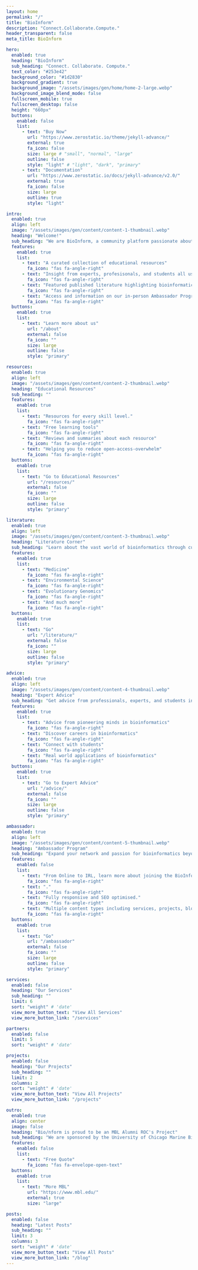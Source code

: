 ```yaml
---
layout: home
permalink: "/"
title: "BioInform"
description: "Connect.Collaborate.Compute."
header_transparent: false
meta_title: BioInform

hero:
  enabled: true
  heading: "BioInform"
  sub_heading: "Connect. Collaborate. Compute."
  text_color: "#253e42"
  background_color: "#1d2830"
  background_gradient: true
  background_image: "/assets/images/gen/home/home-2-large.webp"
  background_image_blend_mode: false
  fullscreen_mobile: true
  fullscreen_desktop: false
  height: "660px"
  buttons:
    enabled: false
    list:
      - text: "Buy Now"
        url: "https://www.zerostatic.io/theme/jekyll-advance/"
        external: true
        fa_icon: false
        size: large # "small", "normal", "large"
        outline: false
        style: "light" # "light", "dark", "primary"
      - text: "Documentation"
        url: "https://www.zerostatic.io/docs/jekyll-advance/v2.0/"
        external: true
        fa_icon: false
        size: large
        outline: true
        style: "light"

intro:
  enabled: true
  align: left
  image: "/assets/images/gen/content/content-1-thumbnail.webp"
  heading: "Welcome!"
  sub_heading: "We are BioInform, a community platform passionate about interdisciplinary collaboration and and promoting STEM education through the lens of bioinformatics. Our website features:"
  features:
    enabled: true
    list:
      - text: "A curated collection of educational resources"
        fa_icon: "fas fa-angle-right"
      - text: "Insight from experts, profesisonals, and students all using bioinformatics in their careers."
        fa_icon: "fas fa-angle-right"
      - text: "Featured published literature highlighting bioinformatics across scientific fields"
        fa_icon: "fas fa-angle-right"
      - text: "Access and information on our in-person Ambassador Program"
        fa_icon: "fas fa-angle-right"
  buttons:
    enabled: true
    list:
      - text: "Learn more about us"
        url: "/about"
        external: false
        fa_icon: ""
        size: large
        outline: false
        style: "primary"

resources:
  enabled: true
  align: left
  image: "/assets/images/gen/content/content-2-thumbnail.webp"
  heading: "Educational Resources"
  sub_heading: ""
  features:
    enabled: true
    list:
      - text: "Resources for every skill level."
        fa_icon: "fas fa-angle-right"
      - text: "Free learning tools"
        fa_icon: "fas fa-angle-right"
      - text: "Reviews and summaries about each resource"
        fa_icon: "fas fa-angle-right"
      - text: "Helping you to reduce open-access-overwhelm"
        fa_icon: "fas fa-angle-right"
  buttons:
    enabled: true
    list:
      - text: "Go to Educational Resources"
        url: "/resources/"
        external: false
        fa_icon: ""
        size: large
        outline: false
        style: "primary"

literature:
  enabled: true
  align: left
  image: "/assets/images/gen/content/content-3-thumbnail.webp"
  heading: "Literature Corner"
  sub_heading: "Learn about the vast world of bioinformatics through curated literature selection covering:"
  features:
    enabled: true
    list:
      - text: "Medicine"
        fa_icon: "fas fa-angle-right"
      - text: "Environmental Science"
        fa_icon: "fas fa-angle-right"
      - text: "Evolutionary Genomics"
        fa_icon: "fas fa-angle-right"
      - text: "And much more"
        fa_icon: "fas fa-angle-right"
  buttons:
    enabled: true
    list:
      - text: "Go"
        url: "/literature/"
        external: false
        fa_icon: ""
        size: large
        outline: false
        style: "primary"

advice:
  enabled: true
  align: left
  image: "/assets/images/gen/content/content-4-thumbnail.webp"
  heading: "Expert Advice"
  sub_heading: "Get advice from professionals, experts, and students in the field of bioinformatics."
  features:
    enabled: true
    list:
      - text: "Advice from pioneering minds in bioinformatics"
        fa_icon: "fas fa-angle-right"
      - text: "Discover careers in bioinformatics"
        fa_icon: "fas fa-angle-right"
      - text: "Connect with students"
        fa_icon: "fas fa-angle-right"
      - text: "Real world applications of bioinformatics"
        fa_icon: "fas fa-angle-right"
  buttons:
    enabled: true
    list:
      - text: "Go to Expert Advice"
        url: "/advice/"
        external: false
        fa_icon: ""
        size: large
        outline: false
        style: "primary"

ambassador:
  enabled: true
  align: left
  image: "/assets/images/gen/content/content-5-thumbnail.webp"
  heading: "Ambassador Program"
  sub_heading: "Expand your network and passion for bioinformatics beyond the website and connect with local institutions"
  features:
    enabled: false
    list:
      - text: "From Online to IRL, learn more about joining the BioInform Ambassador program"
        fa_icon: "fas fa-angle-right"
      - text: "."
        fa_icon: "fas fa-angle-right"
      - text: "Fully responsive and SEO optimised."
        fa_icon: "fas fa-angle-right"
      - text: "Multiple content types including services, projects, blog and more."
        fa_icon: "fas fa-angle-right"
  buttons:
    enabled: true
    list:
      - text: "Go"
        url: "/ambassador"
        external: false
        fa_icon: ""
        size: large
        outline: false
        style: "primary"

services:
  enabled: false
  heading: "Our Services"
  sub_heading: ""
  limit: 6
  sort: "weight" # 'date'
  view_more_button_text: "View All Services"
  view_more_button_link: "/services"

partners:
  enabled: false
  limit: 5
  sort: "weight" # 'date'

projects:
  enabled: false
  heading: "Our Projects"
  sub_heading: ""
  limit: 2
  columns: 2
  sort: "weight" # 'date'
  view_more_button_text: "View All Projects"
  view_more_button_link: "/projects"

outro:
  enabled: true
  align: center
  image: false
  heading: "Bio/nform is proud to be an MBL Alumni ROC's Project" 
  sub_heading: "We are sponsored by the University of Chicago Marine Biological Laboratory's Alumni ROC's Award. BioInform's mission is to extend the collaborative environment of the MBL to the global community."
  features:
    enabled: false
    list:
      - text: "Free Quote"
        fa_icon: "fas fa-envelope-open-text"
  buttons:
    enabled: true
    list:
      - text: "More MBL"
        url: "https://www.mbl.edu/"
        external: true
        size: "large"

posts:
  enabled: false
  heading: "Latest Posts"
  sub_heading: ""
  limit: 3
  columns: 3
  sort: "weight" # 'date'
  view_more_button_text: "View All Posts"
  view_more_button_link: "/blog"
---
```

